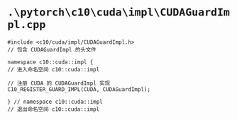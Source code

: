 # `.\pytorch\c10\cuda\impl\CUDAGuardImpl.cpp`

```
#include <c10/cuda/impl/CUDAGuardImpl.h>
// 包含 CUDAGuardImpl 的头文件

namespace c10::cuda::impl {
// 进入命名空间 c10::cuda::impl

// 注册 CUDA 的 CUDAGuardImpl 实现
C10_REGISTER_GUARD_IMPL(CUDA, CUDAGuardImpl);

} // namespace c10::cuda::impl
// 退出命名空间 c10::cuda::impl
```